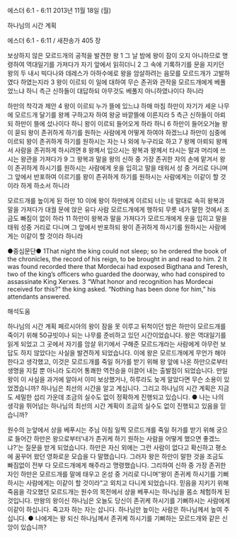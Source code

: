 에스더 6:1 - 6:11 
2013년 11월 18일 (월)

하나님의 시간 계획



에스더 6:1 - 6:11 / 새찬송가 405 장


보상하지 않은 모르드개의 공적을 발견한 왕
1 그 날 밤에 왕이 잠이 오지 아니하므로 명령하여 역대일기를 가져다가 자기 앞에서 읽히더니 2 그 속에 기록하기를 문을 지키던 왕의 두 내시 빅다나와 데레스가 아하수에로 왕을 암살하려는 음모를 모르드개가 고발하였다 하였는지라 3 왕이 이르되 이 일에 대하여 무슨 존귀와 관작을 모르드개에게 베풀었느냐 하니 측근 신하들이 대답하되 아무것도 베풀지 아니하였나이다 하니라

하만의 착각과 제안
4 왕이 이르되 누가 뜰에 있느냐 하매 마침 하만이 자기가 세운 나무에 모르드개 달기를 왕께 구하고자 하여 왕궁 바깥뜰에 이른지라 5 측근 신하들이 아뢰되 하만이 뜰에 섰나이다 하니 왕이 이르되 들어오게 하라 하니 6 하만이 들어오거늘 왕이 묻되 왕이 존귀하게 하기를 원하는 사람에게 어떻게 하여야 하겠느냐 하만이 심중에 이르되 왕이 존귀하게 하기를 원하시는 자는 나 외에 누구리요 하고 7 왕께 아뢰되 왕께서 사람을 존귀하게 하시려면 8 왕께서 입으시는 왕복과 왕께서 타시는 말과 머리에 쓰시는 왕관을 가져다가 9 그 왕복과 말을 왕의 신하 중 가장 존귀한 자의 손에 맡겨서 왕이 존귀하게 하시기를 원하시는 사람에게 옷을 입히고 말을 태워서 성 중 거리로 다니며 그 앞에서 반포하여 이르기를 왕이 존귀하게 하기를 원하시는 사람에게는 이같이 할 것이라 하게 하소서 하니라

모르드개를 높이게 된 하만
10 이에 왕이 하만에게 이르되 너는 네 말대로 속히 왕복과 말을 가져다가 대궐 문에 앉은 유다 사람 모르드개에게 행하되 무릇 네가 말한 것에서 조금도 빠짐이 없이 하라 11 하만이 왕복과 말을 가져다가 모르드개에게 옷을 입히고 말을 태워 성중 거리로 다니며 그 앞에서 반포하되 왕이 존귀하게 하시기를 원하시는 사람에게는 이같이 할 것이라 하니라

●중심문단●
1That night the king could not sleep; so he ordered the book of the chronicles, the record of his reign, to be brought in and read to him. 2 It was found recorded there that Mordecai had exposed Bigthana and Teresh, two of the king’s officers who guarded the doorway, who had conspired to assassinate King Xerxes. 3 “What honor and recognition has Mordecai received for this?” the king asked. “Nothing has been done for him,” his attendants answered.

해석도움





하나님의 시간 계획
페르시아의 왕이 잠을 못 이루고 뒤척이던 밤은 하만이 모르드개를 죽이기 위해 50규빗이나 되는 나무를 준비하고 있던 시간이었습니다. 왕은 역대일기를 읽게 되었고 그 곳에서 자기를 암살 위기에서 구해준 모르드개라는 사람에게 아무런 보답도 하지 않았다는 사실을 발견하게 되었습니다. 이에 왕은 모르드개에게 무언가 해야 한다고 생각했고, 이것은 모르드개를 죽일 허가를 받기 위해 왕 앞에 나온 하만으로부터 생명을 지킬 뿐 아니라 도리어 통쾌한 역전승을 이끌어 내는 출발점이 되었습니다. 만일 왕이 이 사실을 과거에 알아서 이미 보상했거나, 하루라도 늦게 알았다면 무슨 소용이 있었겠습니까? 하나님은 최선의 시간을 알고 계십니다. 그리고 하나님의 시간 계획은 지금도 세밀한 섭리 가운데 조금의 실수도 없이 정확하게 진행되고 있습니다.
● 나는 나의 생각을 뛰어넘는 하나님의 최선의 시간 계획이 조금의 실수도 없이 진행되고 있음을 믿습니까?

원수의 눈앞에서 상을 베푸시는 주님
아침 일찍 모르드개를 죽일 허가를 받기 위해 궁으로 들어간 하만은 왕으로부터‘내가 존귀케 하기 원하는 사람을 어떻게 했으면 좋겠느냐?’는 질문을 받게 되었습니다. 하만은 자신 외에는 그런 사람이 없다고 확신하고 평소에 꿈꾸어 왔던 영화로운 모습을 다 말했습니다. 그러자 왕은 하만이 말한 것을 조금도 빠짐없이 전부 다 모르드개에게 해주라고 명령했습니다. 그리하여 신하 중 가장 존귀한 자인 하만은 모르드개를 말에 태우고 온성 중 거리로 다니며“왕이 존귀케 하시기를 기뻐하시는 사람에게는 이같이 할 것이라”고 외치고 다니게 되었습니다. 믿음을 지키기 위해 죽음을 각오했던 모르드개는 원수의 목전에서 상을 베푸시는 하나님을 몸소 체험하게 된 것입니다. 만왕의 왕이신 하나님은 오늘도 당신이 존귀케 하시기를 기뻐하시는 사람에게 이같이 하십니다. 죽고자 하는 자는 삽니다. 하나님만 높이는 사람은 하나님께서 높여 주십니다.
● 나에게는 왕 되신 하나님께서 존귀케 하시기를 기뻐하는 모르드개와 같은 신앙이 있습니까?